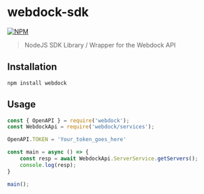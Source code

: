 # webdock-sdk

[![NPM](https://badgen.net/npm/v/webdock)](https://www.npmjs.com/package/webdock)

> NodeJS SDK Library / Wrapper for the Webdock API

## Installation

```
npm install webdock
```

## Usage
```js
const { OpenAPI } = require('webdock');
const WebdockApi = require('webdock/services');

OpenAPI.TOKEN = 'Your_token_goes_here'

const main = async () => {
    const resp = await WebdockApi.ServerService.getServers();
    console.log(resp);
}

main();
```